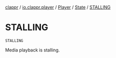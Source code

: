 [clappr](../../../index.md) / [io.clappr.player](../../index.md) / [Player](../index.md) / [State](index.md) / [STALLING](./-s-t-a-l-l-i-n-g.md)

# STALLING

`STALLING`

Media playback is stalling.

